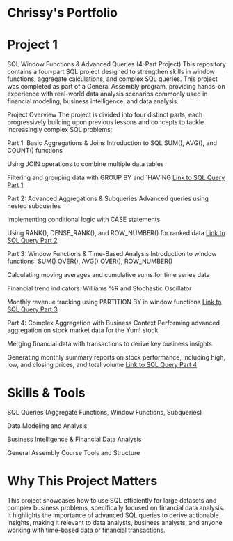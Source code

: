 # Chrissy's Portfolio


# Project 1 
SQL Window Functions & Advanced Queries (4-Part Project)
This repository contains a four-part SQL project designed to strengthen skills in window functions, aggregate calculations, and complex SQL queries. This project was completed as part of a General Assembly program, providing hands-on experience with real-world data analysis scenarios commonly used in financial modeling, business intelligence, and data analysis.

Project Overview
The project is divided into four distinct parts, each progressively building upon previous lessons and concepts to tackle increasingly complex SQL problems:

Part 1: Basic Aggregations & Joins
Introduction to SQL SUM(), AVG(), and COUNT() functions

Using JOIN operations to combine multiple data tables

Filtering and grouping data with GROUP BY and `HAVING
[Link to SQL Query Part 1](https://github.com/christiiineh/chrissys_portfolio/blob/main/sql_ladder_challenge.sql)

Part 2: Advanced Aggregations & Subqueries
Advanced queries using nested subqueries

Implementing conditional logic with CASE statements

Using RANK(), DENSE_RANK(), and ROW_NUMBER() for ranked data [Link to SQL Query Part 2](https://github.com/christiiineh/chrissys_portfolio/blob/main/SQL_Ladder_Challenge_PT%202.sql)

Part 3: Window Functions & Time-Based Analysis
Introduction to window functions: SUM() OVER(), AVG() OVER(), ROW_NUMBER()

Calculating moving averages and cumulative sums for time series data

Financial trend indicators: Williams %R and Stochastic Oscillator

Monthly revenue tracking using PARTITION BY in window functions [Link to SQL Query Part 3](https://github.com/christiiineh/chrissys_portfolio/blob/main/sql_ladder_challenge_pt3.sql)

Part 4: Complex Aggregation with Business Context
Performing advanced aggregation on stock market data for the Yum! stock

Merging financial data with transactions to derive key business insights

Generating monthly summary reports on stock performance, including high, low, and closing prices, and total volume [Link to SQL Query Part 4](https://github.com/christiiineh/chrissys_portfolio/blob/main/sql_ladder_challenge_pt4.sql)

# Skills & Tools
SQL Queries (Aggregate Functions, Window Functions, Subqueries)

Data Modeling and Analysis

Business Intelligence & Financial Data Analysis

General Assembly Course Tools and Structure

# Why This Project Matters
This project showcases how to use SQL efficiently for large datasets and complex business problems, specifically focused on financial data analysis. It highlights the importance of advanced SQL queries to derive actionable insights, making it relevant to data analysts, business analysts, and anyone working with time-based data or financial transactions.
